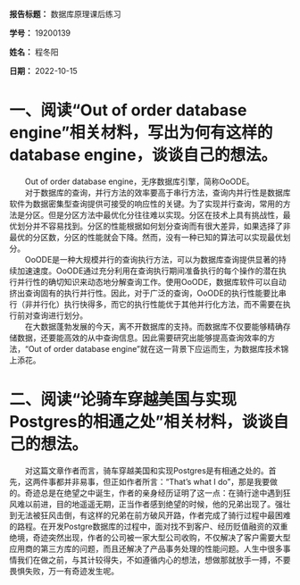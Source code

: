 **报告标题：** 数据库原理课后练习

**学号：** 19200139

**姓名：** 程冬阳

**日期：** 2022-10-15

# 一、阅读“Out of order database engine”相关材料，写出为何有这样的 database engine，谈谈自己的想法。
&emsp;&emsp;Out of order database engine，无序数据库引擎，简称OoODE。<br>
&emsp;&emsp;对于数据库的查询，并行方法的效率要高于串行方法，查询内并行性是数据库软件为数据密集型查询提供可接受的响应性的关键。为了实现并行查询，常用的方法是分区。但是分区方法中最优化分往往难以实现。分区在技术上具有挑战性，最优划分并不容易找到。分区的性能根据如何划分查询而有很大差异，如果选择了非最优的分区数，分区的性能就会下降。然而，没有一种已知的算法可以实现最优划分。<br>
&emsp;&emsp;OoODE是一种大规模并行的查询执行方法，可以为数据库查询提供显著的持续加速速度。OoODE通过充分利用在查询执行期间准备执行的每个操作的潜在执行并行性的确切知识来动态地分解查询工作。使用OoODE，数据库软件可以自动挤出查询固有的执行并行性。因此，对于广泛的查询，OoODE的执行性能要比串行（非并行化）执行快得多，而它的执行性能优于其他并行化方法，而不需要在执行前对查询进行划分。<br>
&emsp;&emsp;在大数据蓬勃发展的今天，离不开数据库的支持。而数据库不仅要能够精确存储数据，还要能高效的从中查询信息。因此需要研究出能够提高查询效率的方法，“Out of order database engine”就在这一背景下应运而生，为数据库技术锦上添花。<br>

# 二、阅读“论骑车穿越美国与实现Postgres的相通之处”相关材料，谈谈自己的想法。
&emsp;&emsp;对这篇文章作者而言，骑车穿越美国和实现Postgres是有相通之处的。首先，这两件事都并非易事，但正如作者所言：“That’s what I do”，那是我要做的。奇迹总是在绝望之中诞生，作者的亲身经历证明了这一点：在骑行途中遇到狂风难以前进，目的地遥遥无期，正当作者感到绝望的时候，他的兄弟出现了。强壮到无法被狂风击倒，有这样的兄弟在前方破风开路，作者完成了骑行过程中最困难的路程。在开发Postgre数据库的过程中，面对找不到客户、经历贬值融资的双重绝境，奇迹突然出现，作者的公司被一家大型公司收购，不仅解决了客户需要大型应用商的第三方库的问题，而且还解决了产品事务处理的性能问题。人生中很多事情我们在做之前，与其计较得失，不如遵循内心的想法，想做那就放手一搏，不要畏惧失败，万一有奇迹发生呢。<br>

